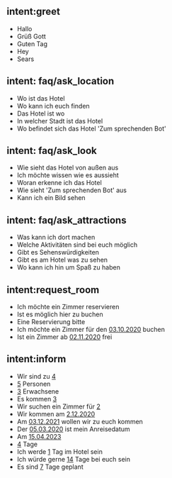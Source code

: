 ## intent:greet
- Hallo
- Grüß Gott
- Guten Tag
- Hey
- Sears

## intent: faq/ask_location
- Wo ist das Hotel
- Wo kann ich euch finden
- Das Hotel ist wo
- In welcher Stadt ist das Hotel
- Wo befindet sich das Hotel 'Zum sprechenden Bot'

## intent: faq/ask_look 
- Wie sieht das Hotel von außen aus
- Ich möchte wissen wie es aussieht
- Woran erkenne ich das Hotel
- Wie sieht 'Zum sprechenden Bot' aus
- Kann ich ein Bild sehen

## intent: faq/ask_attractions
- Was kann ich dort machen
- Welche Aktivitäten sind bei euch möglich
- Gibt es Sehenswürdigkeiten
- Gibt es am Hotel was zu sehen
- Wo kann ich hin um Spaß zu haben

## intent:request_room
- Ich möchte ein Zimmer reservieren
- Ist es möglich hier zu buchen
- Eine Reservierung bitte
- Ich möchte ein Zimmer für den [03.10.2020](date) buchen
- Ist ein Zimmer ab [02.11.2020](date) frei

## intent:inform
- Wir sind zu [4](number)
- [5](number) Personen
- [3](number) Erwachsene
- Es kommen [3](number)
- Wir suchen ein Zimmer für [2](number)
- Wir kommen am [2.12.2020](date)
- Am [03.12.2021](date) wollen wir zu euch kommen
- Der [05.03.2020](date) ist mein Anreisedatum
- Am [15.04.2023](date)
- [4](days) Tage
- Ich werde [1](days) Tag im Hotel sein
- Ich würde gerne [14](days) Tage bei euch sein
- Es sind [7](days) Tage geplant 
